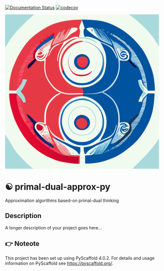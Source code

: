 [![Documentation Status](https://readthedocs.org/projects/primal-dual-approx-py/badge/?version=latest)](https://primal-dual-approx-py.readthedocs.io/en/latest/?badge=latest)
[![codecov](https://codecov.io/gh/luk036/primal-dual-approx-py/branch/main/graph/badge.svg?token=2RACXYWU6K)](https://codecov.io/gh/luk036/primal-dual-approx-py)

<p align="center">
  <img src="./primal-dual-algorithmic-paradigm-ying-yang.svg"/>
</p>

# ☯ primal-dual-approx-py

Approximation algorithms based-on primal-dual thinking


## Description

A longer description of your project goes here...


<!-- pyscaffold-notes -->

## 👉 Noteote

This project has been set up using PyScaffold 4.0.2. For details and usage
information on PyScaffold see https://pyscaffold.org/.
